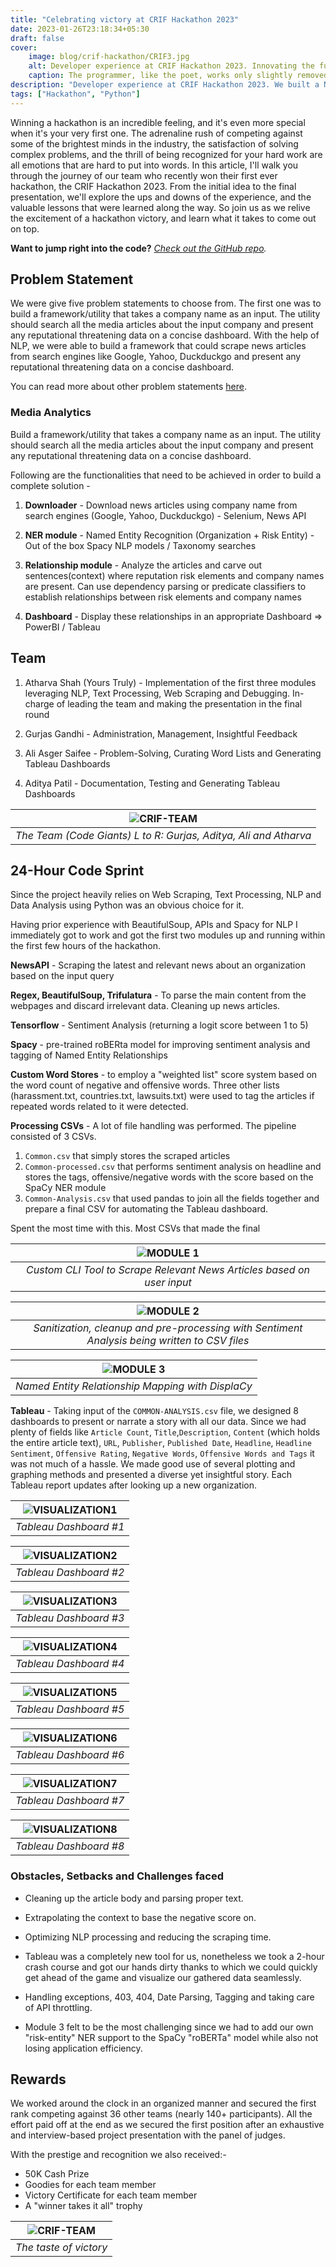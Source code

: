 ```yaml
---
title: "Celebrating victory at CRIF Hackathon 2023"
date: 2023-01-26T23:18:34+05:30
draft: false
cover: 
    image: blog/crif-hackathon/CRIF3.jpg
    alt: Developer experience at CRIF Hackathon 2023. Innovating the future, one hackathon at a time.
    caption: The programmer, like the poet, works only slightly removed from pure thought-stuff. He builds his castles in the air, from air, creating by exertion of the imagination. Few media of creation are so flexible, so easy to polish and rework, so readily capable of realizing grand conceptual structures.
description: "Developer experience at CRIF Hackathon 2023. We built a News Media Analysis Utility leveraging NLP, Text Processing, and Visualization with Tableau." 
tags: ["Hackathon", "Python"]
---
```


Winning a hackathon is an incredible feeling, and it's even more special when it's your very first one. The adrenaline rush of competing against some of the brightest minds in the industry, the satisfaction of solving complex problems, and the thrill of being recognized for your hard work are all emotions that are hard to put into words. In this article, I'll walk you through the journey of our team who recently won their first ever hackathon, the CRIF Hackathon 2023. From the initial idea to the final presentation, we'll explore the ups and downs of the experience, and the valuable lessons that were learned along the way. So join us as we relive the excitement of a hackathon victory, and learn what it takes to come out on top.

**Want to jump right into the code?** *[Check out the GitHub repo](https://github.com/HighnessAtharva/CRIF-Hackathon-2023).*

## Problem Statement

We were give five problem statements to choose from. The first one was to build a framework/utility that takes a company name as an input. The utility should search all the media articles about the input company and present any reputational threatening data on a concise dashboard. With the help of NLP, we were able to build a framework that could scrape news articles from search engines like Google, Yahoo, Duckduckgo and present any reputational threatening data on a concise dashboard.

You can read more about other problem statements [here](https://github.com/HighnessAtharva/CRIF-Hackathon-2023/blob/main/CRIF-Hackathon-2023-Problem-Statements.docx).

### Media Analytics

Build a framework/utility that takes a company name as an input. The utility should search all the media articles about the input company and present any reputational threatening data on a concise dashboard.

Following are the functionalities that need to be achieved in order to build a complete solution -

1. **Downloader** -
Download news articles using company name from search engines (Google, Yahoo, Duckduckgo) - Selenium, News API

2. **NER module** -
Named Entity Recognition (Organization + Risk Entity) - Out of the box Spacy NLP models / Taxonomy searches

3. **Relationship module** -
Analyze the articles and carve out sentences(context) where reputation risk elements and company names are present.
Can use dependency parsing or predicate classifiers to establish relationships between risk elements and company names

4. **Dashboard** -
Display these relationships in an appropriate Dashboard ⇒ PowerBI / Tableau

## Team

1. Atharva Shah (Yours Truly) - Implementation of the first three modules leveraging NLP, Text Processing, Web Scraping and Debugging. In-charge of leading the team and making the presentation in the final round

2. Gurjas Gandhi - Administration, Management, Insightful Feedback

3. Ali Asger Saifee - Problem-Solving, Curating Word Lists and Generating Tableau Dashboards

4. Aditya Patil - Documentation, Testing and Generating Tableau Dashboards

| ![CRIF-TEAM](/blog/crif-hackathon/CRIF2.jpg) |
|:--:|
| *The Team (Code Giants) L to R: Gurjas, Aditya, Ali and Atharva* |

## 24-Hour Code Sprint

Since the project heavily relies on Web Scraping, Text Processing, NLP and Data Analysis using Python was an obvious choice for it.

Having prior experience with BeautifulSoup, APIs and Spacy for NLP I immediately got to work and got the first two modules up and running within the first few hours of the hackathon.

**NewsAPI** - Scraping the latest and relevant news about an organization based on the input query

**Regex, BeautifulSoup, Trifulatura** - To parse the main content from the webpages and discard irrelevant data. Cleaning up news articles.

**Tensorflow** - Sentiment Analysis (returning a logit score between 1 to 5)

**Spacy** - pre-trained roBERta model for improving sentiment analysis and tagging of Named Entity Relationships

**Custom Word Stores** - to employ a "weighted list" score system based on the word count of negative and offensive words. Three other lists (harassment.txt, countries.txt, lawsuits.txt) were used to tag the articles if repeated words related to it were detected.

**Processing CSVs** - A lot of file handling was performed. The pipeline consisted of 3 CSVs.

1. `Common.csv` that simply stores the scraped articles
2. `Common-processed.csv` that performs sentiment analysis on headline and stores the tags, offensive/negative words with the score based on the SpaCy NER module
3. `Common-Analysis.csv` that used pandas to join all the fields together and prepare a final CSV for automating the Tableau dashboard.

Spent the most time with this. Most CSVs that made the final

| ![MODULE 1](/blog/crif-hackathon/module1.png) |
|:--:|
| *Custom CLI Tool to Scrape Relevant News Articles based on user input* |

| ![MODULE 2](/blog/crif-hackathon/module2.png) |
|:--:|
| *Sanitization, cleanup and pre-processing with Sentiment Analysis being written to CSV files* |

| ![MODULE 3](/blog/crif-hackathon/module3.png) |
|:--:|
| *Named Entity Relationship Mapping with DisplaCy* |


**Tableau** - Taking input of the `COMMON-ANALYSIS.csv` file, we designed 8 dashboards to present or narrate a story with all our data. Since we had plenty of fields like `Article Count`, `Title`,`Description`, `Content` (which holds the entire article text), `URL`, `Publisher`, `Published Date`, `Headline`, `Headline Sentiment`, `Offensive Rating`, `Negative Words`, `Offensive Words and Tags` it was not much of a hassle. We made good use of several plotting and graphing methods and presented a diverse yet insightful story. Each Tableau report updates after looking up a new organization.  

| ![VISUALIZATION1](/blog/crif-hackathon/module4.1.png)|
|:--:|
| *Tableau Dashboard #1* |

| ![VISUALIZATION2](/blog/crif-hackathon/module4.2.png)|
|:--:|
| *Tableau Dashboard #2* |

| ![VISUALIZATION3](/blog/crif-hackathon/module4.3.png)|
|:--:|
| *Tableau Dashboard #3* |

| ![VISUALIZATION4](/blog/crif-hackathon/module4.4.png)|
|:--:|
| *Tableau Dashboard #4* |

| ![VISUALIZATION5](/blog/crif-hackathon/module4.5.png)|  
|:--:|
| *Tableau Dashboard #5* |

| ![VISUALIZATION6](/blog/crif-hackathon/module4.6.png) |
|:--:|
| *Tableau Dashboard #6* |

| ![VISUALIZATION7](/blog/crif-hackathon/module4.7.png)|
|:--:|
| *Tableau Dashboard #7* |

| ![VISUALIZATION8](/blog/crif-hackathon/module4.8.png)|
|:--:|
| *Tableau Dashboard #8* |

### Obstacles, Setbacks and Challenges faced

- Cleaning up the article body and parsing proper text.

- Extrapolating the context to base the negative score on.

- Optimizing NLP processing and reducing the scraping time.

- Tableau was a completely new tool for us, nonetheless we took a 2-hour crash course and got our hands dirty thanks to which we could quickly get ahead of the game and visualize our gathered data seamlessly.

- Handling exceptions, 403, 404, Date Parsing, Tagging and taking care of API throttling.

- Module 3 felt to be the most challenging since we had to add our own "risk-entity" NER support to the SpaCy "roBERTa" model while also not losing application efficiency.

## Rewards

We worked around the clock in an organized manner and secured the first rank competing against 36 other teams (nearly 140+ participants). All the effort paid off at the end as we secured the first position after an exhaustive and interview-based project presentation with the panel of judges.

With the prestige and recognition we also received:-

- 50K Cash Prize
- Goodies for each team member
- Victory Certificate for each team member
- A "winner takes it all" trophy

| ![CRIF-TEAM](/blog/crif-hackathon/CRIF1.jpeg) |
|:--:|
| *The taste of victory* |
